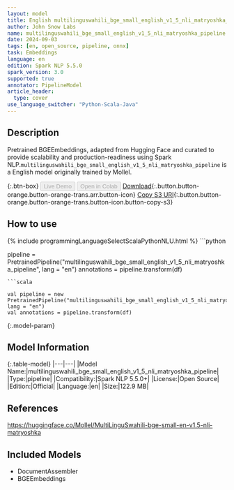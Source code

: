 ```yaml
---
layout: model
title: English multilinguswahili_bge_small_english_v1_5_nli_matryoshka_pipeline pipeline BGEEmbeddings from Mollel
author: John Snow Labs
name: multilinguswahili_bge_small_english_v1_5_nli_matryoshka_pipeline
date: 2024-09-03
tags: [en, open_source, pipeline, onnx]
task: Embeddings
language: en
edition: Spark NLP 5.5.0
spark_version: 3.0
supported: true
annotator: PipelineModel
article_header:
  type: cover
use_language_switcher: "Python-Scala-Java"
---
```


## Description

Pretrained BGEEmbeddings, adapted from Hugging Face and curated to provide scalability and production-readiness using Spark NLP.`multilinguswahili_bge_small_english_v1_5_nli_matryoshka_pipeline` is a English model originally trained by Mollel.

{:.btn-box}
<button class="button button-orange" disabled>Live Demo</button>
<button class="button button-orange" disabled>Open in Colab</button>
[Download](https://s3.amazonaws.com/auxdata.johnsnowlabs.com/public/models/multilinguswahili_bge_small_english_v1_5_nli_matryoshka_pipeline_en_5.5.0_3.0_1725356660120.zip){:.button.button-orange.button-orange-trans.arr.button-icon}
[Copy S3 URI](s3://auxdata.johnsnowlabs.com/public/models/multilinguswahili_bge_small_english_v1_5_nli_matryoshka_pipeline_en_5.5.0_3.0_1725356660120.zip){:.button.button-orange.button-orange-trans.button-icon.button-copy-s3}

## How to use



<div class="tabs-box" markdown="1">
{% include programmingLanguageSelectScalaPythonNLU.html %}
```python

pipeline = PretrainedPipeline("multilinguswahili_bge_small_english_v1_5_nli_matryoshka_pipeline", lang = "en")
annotations =  pipeline.transform(df)   

```
```scala

val pipeline = new PretrainedPipeline("multilinguswahili_bge_small_english_v1_5_nli_matryoshka_pipeline", lang = "en")
val annotations = pipeline.transform(df)

```
</div>

{:.model-param}
## Model Information

{:.table-model}
|---|---|
|Model Name:|multilinguswahili_bge_small_english_v1_5_nli_matryoshka_pipeline|
|Type:|pipeline|
|Compatibility:|Spark NLP 5.5.0+|
|License:|Open Source|
|Edition:|Official|
|Language:|en|
|Size:|122.9 MB|

## References

https://huggingface.co/Mollel/MultiLinguSwahili-bge-small-en-v1.5-nli-matryoshka

## Included Models

- DocumentAssembler
- BGEEmbeddings